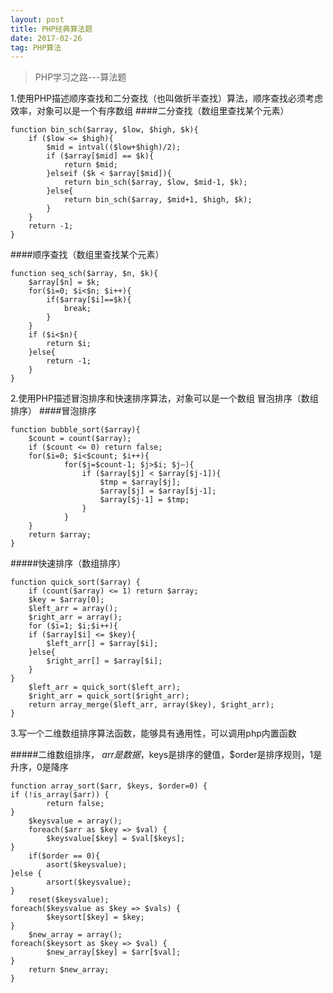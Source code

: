 ```yaml
---
layout: post
title: PHP经典算法题
date: 2017-02-26
tag: PHP算法
---
```


>PHP学习之路---算法题

1.使用PHP描述顺序查找和二分查找（也叫做折半查找）算法，顺序查找必须考虑效率，对象可以是一个有序数组
####二分查找（数组里查找某个元素）

```
function bin_sch($array, $low, $high, $k){
	if ($low <= $high){
		$mid = intval(($low+$high)/2);
		if ($array[$mid] == $k){
			return $mid;
		}elseif ($k < $array[$mid]){
			return bin_sch($array, $low, $mid-1, $k);
		}else{
			return bin_sch($array, $mid+1, $high, $k);
		}
	}
	return -1;
}
```
####顺序查找（数组里查找某个元素）

```
function seq_sch($array, $n, $k){
	$array[$n] = $k;
	for($i=0; $i<$n; $i++){	
		if($array[$i]==$k){
			break;
		}
	}
	if ($i<$n){
		return $i;
	}else{
		return -1;
	}
}
```
2.使用PHP描述冒泡排序和快速排序算法，对象可以是一个数组
冒泡排序（数组排序）
####冒泡排序
```
function bubble_sort($array){
	$count = count($array);
	if ($count <= 0) return false;
	for($i=0; $i<$count; $i++){
    		for($j=$count-1; $j>$i; $j–){
    			if ($array[$j] < $array[$j-1]){
    			    $tmp = $array[$j];
    			    $array[$j] = $array[$j-1];
    			    $array[$j-1] = $tmp;
    			}
    		}
	}
	return $array;
}
```
#####快速排序（数组排序）

```
function quick_sort($array) {
    if (count($array) <= 1) return $array;
    $key = $array[0];
    $left_arr = array();
    $right_arr = array();
    for ($i=1; $i;$i++){	
	if ($array[$i] <= $key){
	    $left_arr[] = $array[$i];
	}else{	
	    $right_arr[] = $array[$i];
	}
}
    $left_arr = quick_sort($left_arr);
    $right_arr = quick_sort($right_arr);
    return array_merge($left_arr, array($key), $right_arr);
}
```
 3.写一个二维数组排序算法函数，能够具有通用性，可以调用php内置函数

#####二维数组排序， $arr是数据，$keys是排序的健值，$order是排序规则，1是升序，0是降序
 

```
function array_sort($arr, $keys, $order=0) {
if (!is_array($arr)) {
        return false;
}
    $keysvalue = array();
    foreach($arr as $key => $val) {
        $keysvalue[$key] = $val[$keys];
}
    if($order == 0){
        asort($keysvalue);
}else {
        arsort($keysvalue);
}
    reset($keysvalue);
foreach($keysvalue as $key => $vals) {
        $keysort[$key] = $key;
}
    $new_array = array();
foreach($keysort as $key => $val) {
        $new_array[$key] = $arr[$val];
}
    return $new_array;
}
```